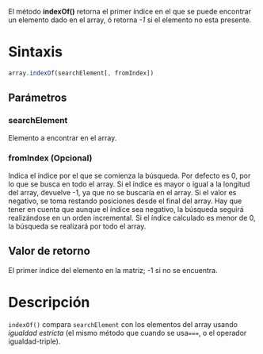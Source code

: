 El método **indexOf()** retorna el primer índice en el que se puede encontrar un elemento dado en el array, ó retorna _-1_ si el elemento no esta presente.

# Sintaxis

```js
array.indexOf(searchElement[, fromIndex])
```

## Parámetros

### searchElement

Elemento a encontrar en el array.

### fromIndex (Opcional)

Indica el índice por el que se comienza la búsqueda. Por defecto es 0, por lo que se busca en todo el array. Si el índice es mayor o igual a la longitud del array, devuelve -1, ya que no se buscaría en el array. Si el valor es negativo, se toma restando posiciones desde el final del array. Hay que tener en cuenta que aunque el índice sea negativo, la búsqueda seguirá realizándose en un orden incremental. Si el índice calculado es menor de 0, la búsqueda se realizará por todo el array.

## Valor de retorno

El primer índice del elemento en la matriz; -1 si no se encuentra.

# Descripción 

`indexOf()` compara `searchElement` con los elementos del array usando _igualdad estricta_ (el mismo método que cuando se usa` === `, o el operador igualdad-triple).